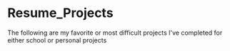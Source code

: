 # Resume_Projects
The following are my favorite or most difficult projects I've completed for either school or personal projects
